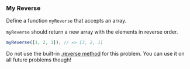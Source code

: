 ### My Reverse

Define a function `myReverse` that accepts an array.

`myReverse` should return a new array with the elements in reverse order.

```javascript
myReverse([1, 2, 3]); // => [3, 2, 1]
```

Do not use the built-in [.reverse method](https://developer.mozilla.org/en-US/docs/Web/JavaScript/Reference/Global_Objects/Array/reverse) for this problem. You can use it on all
future problems though!
